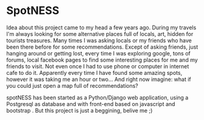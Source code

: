 # SpotNESS
Idea about this project came to my head a few years ago. During my travels I'm always looking for some alternative places full of locals, art, hidden for tourists treasures. Many times I was asking locals or my friends who have been there before for some recommendations. Except of asking friends, just hanging around or getting lost, every time I was exploring google, tons of forums, local facebook pages to find some interesting places for me and my friends to visit. Not even once I had to use phone or computer in internet cafe to do it. Apparently every time I have found some amazing spots, however it was taking me an hour or two... And right now imagine: what if you could just open a map full of recommendations?

spotNESS has been started as a Python/Django web application, using a Postgresql as database and with front-end based on javascript and bootstrap . But this project is just a beggining, belive me ;)
